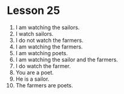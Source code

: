 # Lesson 25

1. I am watching the sailors.
2. I watch sailors.
3. I do not watch the farmers.
4. I am watching the farmers.
5. I am watching poets.
6. I am watching the sailor and the farmers.
7. I do watch the farmer.
8. You are a poet.
9. He is a sailor.
10. The farmers are poets.

